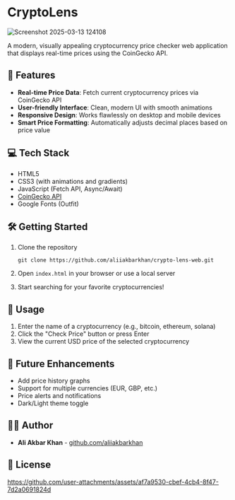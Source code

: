 # CryptoLens


![Screenshot 2025-03-13 124108](https://github.com/user-attachments/assets/d72bb8b9-cd47-4775-a748-3462367113ef)

A modern, visually appealing cryptocurrency price checker web application that displays real-time prices using the CoinGecko API.

## 🚀 Features

- **Real-time Price Data**: Fetch current cryptocurrency prices via CoinGecko API
- **User-friendly Interface**: Clean, modern UI with smooth animations
- **Responsive Design**: Works flawlessly on desktop and mobile devices
- **Smart Price Formatting**: Automatically adjusts decimal places based on price value

## 💻 Tech Stack

- HTML5
- CSS3 (with animations and gradients)
- JavaScript (Fetch API, Async/Await)
- [CoinGecko API](https://www.coingecko.com/en/api)
- Google Fonts (Outfit)

## 🛠️ Getting Started

1. Clone the repository
   ```
   git clone https://github.com/aliiakbarkhan/crypto-lens-web.git
   ```

2. Open `index.html` in your browser or use a local server

3. Start searching for your favorite cryptocurrencies!

## 📝 Usage

1. Enter the name of a cryptocurrency (e.g., bitcoin, ethereum, solana)
2. Click the "Check Price" button or press Enter
3. View the current USD price of the selected cryptocurrency

## 🔮 Future Enhancements

- Add price history graphs
- Support for multiple currencies (EUR, GBP, etc.)
- Price alerts and notifications
- Dark/Light theme toggle

## 🧑‍💻 Author

- **Ali Akbar Khan** - [github.com/aliiakbarkhan](https://github.com/aliiakbarkhan)

## 📄 License

https://github.com/user-attachments/assets/af7a9530-cbef-4cb4-8f47-7d2a0691824d



